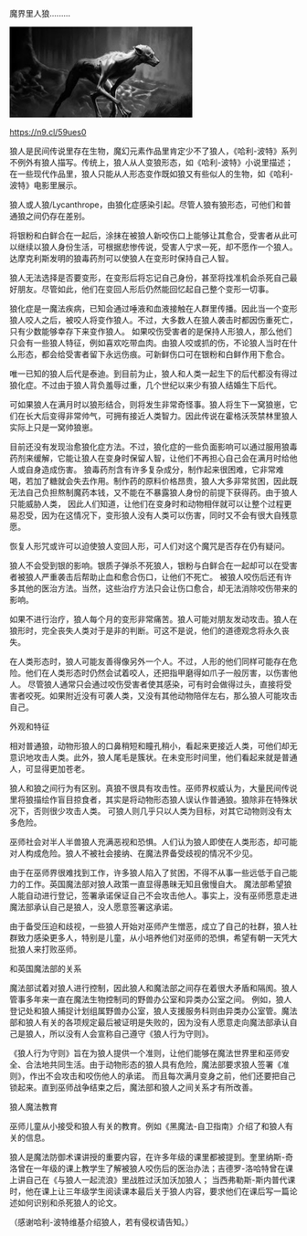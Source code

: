  魔界里人狼.........


![魔界里人狼](https://github.com/ywangnccu/ywang/blob/main/images/Lycanthrope.jpg)

https://n9.cl/59ues0

狼人是民间传说里存在生物，魔幻元素作品里肯定少不了狼人，《哈利-波特》系列不例外有狼人描写。传统上，狼人从人变狼形态，如《哈利-波特》小说里描述；
在一些现代作品里，狼人只能从人形态变作既如狼又有些似人的生物，如《哈利-波特》电影里展示。

狼人或人狼/Lycanthrope，由狼化症感染引起。尽管人狼有狼形态，可他们和普通狼之间仍存在差别。

将银粉和白鲜合在一起后，涂抹在被狼人新咬伤口上能够让其愈合，受害者从此可以继续以狼人身份生活，可根据悲惨传说，受害人宁求一死，却不愿作一个狼人。达摩克利斯发明的狼毒药剂可以使狼人在变形时保持自己人智。

狼人无法选择是否要变形，在变形后将忘记自己身份，甚至将找准机会杀死自己最好朋友。尽管如此，他们在变回人形后仍然能回忆起自己整个变形一切事。

狼化症是一魔法疾病，已知会通过唾液和血液接触在人群里传播。因此当一个变形狼人咬人之后，被咬人将变作狼人。不过，大多数人在狼人袭击时都因伤重死亡，只有少数能够幸存下来变作狼人。
如果咬伤受害者的是保持人形狼人，那么他们只会有一些狼人特征，例如喜欢吃带血肉。由狼人咬或抓的伤，不论狼人当时在什么形态，都会给受害者留下永远伤痕。可新鲜伤口可在银粉和白鲜作用下愈合。

唯一已知的狼人后代是泰迪。到目前为止，狼人和人类一起生下的后代都没有得过狼化症。不过由于狼人背负羞辱过重，几个世纪以来少有狼人结婚生下后代。

可如果狼人在满月时以狼形结合，则将发生非常奇怪事。狼人将生下一窝狼崽，它们在长大后变得非常帅气，可拥有接近人类智力。因此传说在霍格沃茨禁林里狼人实际上只是一窝帅狼崽。

目前还没有发现治愈狼化症方法。不过，狼化症的一些负面影响可以通过服用狼毒药剂来缓解，它能让狼人在变身时保留人智，让他们不再担心自己会在满月时给他人或自身造成伤害。
狼毒药剂含有许多复杂成分，制作起来很困难，它非常难喝，若加了糖就会失去作用。制作药的原料价格昂贵，狼人大多非常贫困，因此既无法自己负担熬制魔药本钱，又不能在不暴露狼人身份的前提下获得药。由于狼人只能威胁人类，
因此人们知道，让他们在变身时和动物相伴就可以让整个过程更易忍受，因为在这情况下，变形狼人没有人类可以伤害，同时又不会有很大自残意愿。

恢复人形咒或许可以迫使狼人变回人形，可人们对这个魔咒是否存在仍有疑问。

狼人不会受到银的影响。银质子弹杀不死狼人，银粉与白鲜合在一起却可以在受害者被狼人严重袭击后帮助止血和愈合伤口，让他们不死亡。
被狼人咬伤后还有许多其他的医治方法。当然，这些治疗方法只会让伤口愈合，却无法消除咬伤带来的影响。

如果不进行治疗，狼人每个月的变形非常痛苦。狼人可能对朋友发动攻击。狼人在狼形时，完全丧失人类对于是非的判断。可这不是说，他们的道德观念将永久丧失。

在人类形态时，狼人可能友善得像另外一个人。不过，人形的他们同样可能存在危险。他们在人类形态时仍然会试着咬人，还把指甲磨得如爪子一般厉害，以伤害他人。
尽管狼人通常只会通过咬伤受害者使其感染，可有时会做得过头，直接将受害者咬死。如果附近没有可袭人类，又没有其他动物陪伴左右，那么狼人可能攻击自己。

外观和特征

相对普通狼，动物形狼人的口鼻稍短和瞳孔稍小，看起来更接近人类，可他们却无意识地攻击人类。此外，狼人尾毛是簇状。在未变形时间里，他们看起来就是普通人，可显得更加苍老。

狼人和狼之间行为有区别。真狼不很具有攻击性。巫师界权威认为，大量民间传说里将狼描绘作盲目掠食者，其实是将动物形态狼人误认作普通狼。狼除非在特殊状况下，否则很少攻击人类。
可狼人则几乎只以人类为目标，对其它动物则没有太多危险。

巫师社会对半人半兽狼人充满恶视和恐惧。人们认为狼人即使在人类形态，却可能对人构成危险。狼人不被社会接纳、在魔法界备受歧视的情况不少见。

由于在巫师界很难找到工作，许多狼人陷入了贫困，不得不从事一些远低于自己能力的工作。英国魔法部对狼人政策一直显得愚昧无知且傲慢自大。
魔法部希望狼人能自动进行登记，签署承诺保证自己不会攻击他人。事实上，没有巫师愿意走进魔法部承认自己是狼人，没人愿意签署这承诺。

由于备受压迫和歧视，一些狼人开始对巫师产生憎恶，成立了自己的社群，狼人社群致力感染更多人，特别是儿童，从小培养他们对巫师的恐惧，希望有朝一天凭大批狼人来打败巫师。

和英国魔法部的关系

魔法部试着对狼人进行控制，因此狼人和魔法部之间存在着很大矛盾和隔阂。狼人管事多年来一直在魔法生物控制司的野兽办公室和异类办公室之间。
例如，狼人登记处和狼人捕捉计划组属野兽办公室，狼人支援服务科则由异类办公室管。魔法部和狼人有关的各项规定最后被证明是失败的，因为没有人愿意走向魔法部承认自己是狼人，所以没有人会宣称自己遵守《狼人行为守则》。

《狼人行为守则》旨在为狼人提供一个准则，让他们能够在魔法世界里和巫师安全、合法地共同生活。由于动物形态的狼人具有危险，魔法部要求狼人签署《准则》，作出不会攻击和咬伤他人的承诺。
而且每次满月变身之前，他们还要把自己锁起来。直到巫师战争结束之后，魔法部和狼人之间关系才有所改善。

狼人魔法教育

巫师儿童从小接受和狼人有关的教育。例如《黑魔法-自卫指南》介绍了和狼人有关的信息。

狼人是魔法防御术课讲授的重要内容，在许多年级的课里都被提到。奎里纳斯-奇洛曾在一年级的课上教学生了解被狼人咬伤后的医治办法；吉德罗-洛哈特曾在课上讲自己在《与狼人一起流浪》里战胜过沃加沃加狼人；
当西弗勒斯-斯内普代课时，他在课上让三年级学生阅读课本最后关于狼人内容，要求他们在课后写一篇论述如何识别和杀死狼人的论文。

（感谢哈利-波特维基介绍狼人，若有侵权请告知。）
